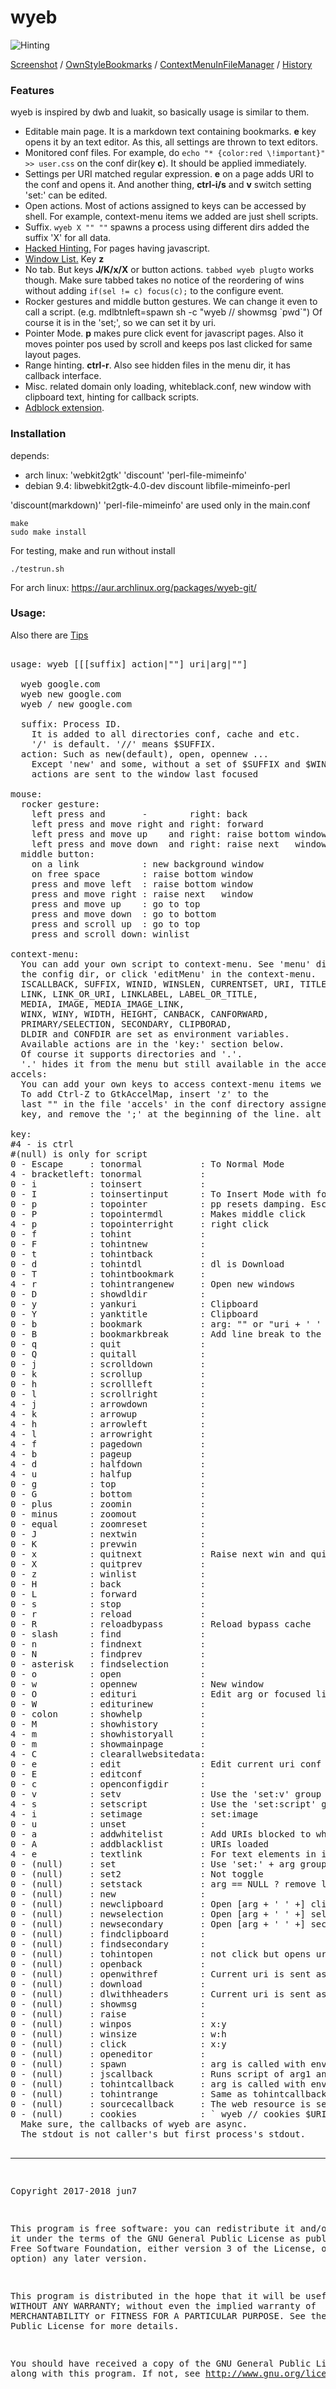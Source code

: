 # wyeb

![Hinting](https://github.com/jun7/wyeb/wiki/img/hinting.png)

[Screenshot](https://github.com/jun7/wyeb/wiki/img/favicon.png)
/ [OwnStyleBookmarks](https://github.com/jun7/wyeb/wiki/img/bookmark.png)
/ [ContextMenuInFileManager](https://github.com/jun7/wyeb/wiki/img/contextmenu.jpg)
/ [History](https://github.com/jun7/wyeb/wiki/img/history.jpg)

### Features
wyeb is inspired by dwb and luakit, so basically usage is similar to them.

- Editable main page. It is a markdown text containing bookmarks.
**e** key opens it by an text editor. As this, all settings are thrown to text editors.
- Monitored conf files. For example, do `echo "* {color:red \!important}" >> user.css` on the conf dir(key **c**).
It should be applied immediately.
- Settings per URI matched regular expression. **e** on a page adds URI to the conf and opens it.
And another thing, **ctrl-i/s** and **v** switch setting 'set:' can be edited.
- Open actions. Most of actions assigned to keys can be accessed by shell.
For example, context-menu items we added are just shell scripts.
- Suffix. `wyeb X "" ""` spawns a process using different dirs added the suffix 'X' for all data.
- [Hacked Hinting.](https://github.com/jun7/wyeb/wiki/img/hackedhint.png) For pages having javascript.
- [Window List.](https://github.com/jun7/wyeb/wiki/img/windowlist.jpg) Key **z**
- No tab. But keys **J/K/x/X** or button actions. `tabbed wyeb plugto` works though.
Make sure tabbed takes no notice of the reordering of wins
without adding `if(sel != c) focus(c);` to the configure event.
- Rocker gestures and middle button gestures. We can change it even to call a script.
(e.g. mdlbtnleft=spawn sh -c "wyeb // showmsg \`pwd\`")
Of course it is in the 'set;', so we can set it by uri.
- Pointer Mode. **p** makes pure click event for javascript pages.
Also it moves pointer pos used by scroll and keeps pos last clicked for same layout pages.
- Range hinting. **ctrl-r**. Also see hidden files in the menu dir, it has callback interface.
- Misc. related domain only loading,
whiteblack.conf, new window with clipboard text, hinting for callback scripts.
- [Adblock extension](https://github.com/jun7/wyebadblock).

### Installation
depends:

- arch linux: 'webkit2gtk' 'discount' 'perl-file-mimeinfo'
- debian 9.4: libwebkit2gtk-4.0-dev discount libfile-mimeinfo-perl

'discount(markdown)' 'perl-file-mimeinfo' are used only in the main.conf

	make
	sudo make install

For testing, make and run without install

	./testrun.sh

For arch linux: https://aur.archlinux.org/packages/wyeb-git/

### Usage:
Also there are [Tips](https://github.com/jun7/wyeb/wiki)
<pre>

usage: wyeb [[[suffix] action|""] uri|arg|""]

  wyeb google.com
  wyeb new google.com
  wyeb / new google.com

  suffix: Process ID.
    It is added to all directories conf, cache and etc.
    '/' is default. '//' means $SUFFIX.
  action: Such as new(default), open, opennew ...
    Except 'new' and some, without a set of $SUFFIX and $WINID,
    actions are sent to the window last focused

mouse:
  rocker gesture:
    left press and       -        right: back
    left press and move right and right: forward
    left press and move up    and right: raise bottom window and close
    left press and move down  and right: raise next   window and close
  middle button:
    on a link            : new background window
    on free space        : raise bottom window
    press and move left  : raise bottom window
    press and move right : raise next   window
    press and move up    : go to top
    press and move down  : go to bottom
    press and scroll up  : go to top
    press and scroll down: winlist

context-menu:
  You can add your own script to context-menu. See 'menu' dir in
  the config dir, or click 'editMenu' in the context-menu.
  ISCALLBACK, SUFFIX, WINID, WINSLEN, CURRENTSET, URI, TITLE, FOCUSURI,
  LINK, LINK_OR_URI, LINKLABEL, LABEL_OR_TITLE,
  MEDIA, IMAGE, MEDIA_IMAGE_LINK,
  WINX, WINY, WIDTH, HEIGHT, CANBACK, CANFORWARD,
  PRIMARY/SELECTION, SECONDARY, CLIPBORAD,
  DLDIR and CONFDIR are set as environment variables.
  Available actions are in the 'key:' section below.
  Of course it supports directories and '.'.
  '.' hides it from the menu but still available in the accels.
accels:
  You can add your own keys to access context-menu items we added.
  To add Ctrl-Z to GtkAccelMap, insert '<Primary><Shift>z' to the
  last "" in the file 'accels' in the conf directory assigned 'c'
  key, and remove the ';' at the beginning of the line. alt is <Alt>.

key:
#4 - is ctrl
#(null) is only for script
0 - Escape     : tonormal           : To Normal Mode
4 - bracketleft: tonormal           : 
0 - i          : toinsert           : 
0 - I          : toinsertinput      : To Insert Mode with focus of first input
0 - p          : topointer          : pp resets damping. Esc clears pos. Press enter/space makes btn press
0 - P          : topointermdl       : Makes middle click
4 - p          : topointerright     : right click
0 - f          : tohint             : 
0 - F          : tohintnew          : 
0 - t          : tohintback         : 
0 - d          : tohintdl           : dl is Download
0 - T          : tohintbookmark     : 
4 - r          : tohintrangenew     : Open new windows
0 - D          : showdldir          : 
0 - y          : yankuri            : Clipboard
0 - Y          : yanktitle          : Clipboard
0 - b          : bookmark           : arg: "" or "uri + ' ' + label"
0 - B          : bookmarkbreak      : Add line break to the main page
0 - q          : quit               : 
0 - Q          : quitall            : 
0 - j          : scrolldown         : 
0 - k          : scrollup           : 
0 - h          : scrollleft         : 
0 - l          : scrollright        : 
4 - j          : arrowdown          : 
4 - k          : arrowup            : 
4 - h          : arrowleft          : 
4 - l          : arrowright         : 
4 - f          : pagedown           : 
4 - b          : pageup             : 
4 - d          : halfdown           : 
4 - u          : halfup             : 
0 - g          : top                : 
0 - G          : bottom             : 
0 - plus       : zoomin             : 
0 - minus      : zoomout            : 
0 - equal      : zoomreset          : 
0 - J          : nextwin            : 
0 - K          : prevwin            : 
0 - x          : quitnext           : Raise next win and quit current win
0 - X          : quitprev           : 
0 - z          : winlist            : 
0 - H          : back               : 
0 - L          : forward            : 
0 - s          : stop               : 
0 - r          : reload             : 
0 - R          : reloadbypass       : Reload bypass cache
0 - slash      : find               : 
0 - n          : findnext           : 
0 - N          : findprev           : 
0 - asterisk   : findselection      : 
0 - o          : open               : 
0 - w          : opennew            : New window
0 - O          : edituri            : Edit arg or focused link or current page's URI
0 - W          : editurinew         : 
0 - colon      : showhelp           : 
0 - M          : showhistory        : 
4 - m          : showhistoryall     : 
0 - m          : showmainpage       : 
4 - C          : clearallwebsitedata: 
0 - e          : edit               : Edit current uri conf or mainpage
0 - E          : editconf           : 
0 - c          : openconfigdir      : 
0 - v          : setv               : Use the 'set:v' group
4 - s          : setscript          : Use the 'set:script' group
4 - i          : setimage           : set:image
0 - u          : unset              : 
0 - a          : addwhitelist       : Add URIs blocked to whiteblack.conf as white list
0 - A          : addblacklist       : URIs loaded
4 - e          : textlink           : For text elements in insert mode
0 - (null)     : set                : Use 'set:' + arg group of main.conf. This toggles
0 - (null)     : set2               : Not toggle
0 - (null)     : setstack           : arg == NULL ? remove last : add set without checking duplicate
0 - (null)     : new                : 
0 - (null)     : newclipboard       : Open [arg + ' ' +] clipboard text in a new window
0 - (null)     : newselection       : Open [arg + ' ' +] selection ...
0 - (null)     : newsecondary       : Open [arg + ' ' +] secondaly ...
0 - (null)     : findclipboard      : 
0 - (null)     : findsecondary      : 
0 - (null)     : tohintopen         : not click but opens uri as opennew/back
0 - (null)     : openback           : 
0 - (null)     : openwithref        : Current uri is sent as Referer
0 - (null)     : download           : 
0 - (null)     : dlwithheaders      : Current uri is sent as Referer. Also cookies
0 - (null)     : showmsg            : 
0 - (null)     : raise              : 
0 - (null)     : winpos             : x:y
0 - (null)     : winsize            : w:h
0 - (null)     : click              : x:y
0 - (null)     : openeditor         : 
0 - (null)     : spawn              : arg is called with environment variables
0 - (null)     : jscallback         : Runs script of arg1 and arg2 is called with $RESULT
0 - (null)     : tohintcallback     : arg is called with env selected by hint
0 - (null)     : tohintrange        : Same as tohintcallback but range
0 - (null)     : sourcecallback     : The web resource is sent via pipe
0 - (null)     : cookies            : ` wyeb // cookies $URI 'sh -c "echo $RESULT"' ` prints headers.
  Make sure, the callbacks of wyeb are async.
  The stdout is not caller's but first process's stdout.

</pre>
<hr>
<pre>

Copyright 2017-2018 jun7

This program is free software: you can redistribute it and/or modify
it under the terms of the GNU General Public License as published by
the Free Software Foundation, either version 3 of the License, or
(at your option) any later version.

This program is distributed in the hope that it will be useful,
but WITHOUT ANY WARRANTY; without even the implied warranty of
MERCHANTABILITY or FITNESS FOR A PARTICULAR PURPOSE.  See the
GNU General Public License for more details.

You should have received a copy of the GNU General Public License
along with this program.  If not, see <http://www.gnu.org/licenses/>.

</pre>

